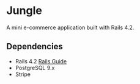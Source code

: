# Jungle

A mini e-commerce application built with Rails 4.2.

## Dependencies

* Rails 4.2 [Rails Guide](http://guides.rubyonrails.org/v4.2/)
* PostgreSQL 9.x
* Stripe
